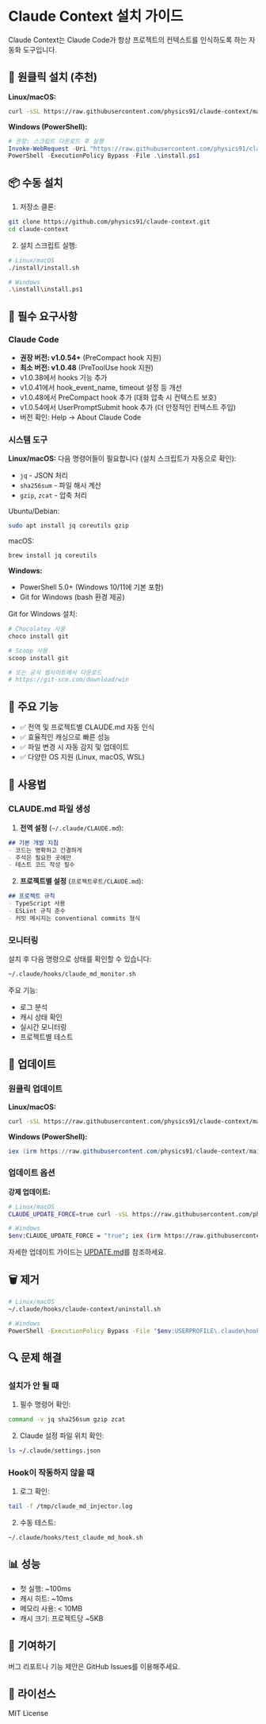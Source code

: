 # Claude Context 설치 가이드

Claude Context는 Claude Code가 항상 프로젝트의 컨텍스트를 인식하도록 하는 자동화 도구입니다.

## 🚀 원클릭 설치 (추천)

**Linux/macOS:**
```bash
curl -sSL https://raw.githubusercontent.com/physics91/claude-context/main/install/one-line-install.sh | bash
```

**Windows (PowerShell):**
```powershell
# 권장: 스크립트 다운로드 후 실행
Invoke-WebRequest -Uri "https://raw.githubusercontent.com/physics91/claude-context/main/install/one-line-install.ps1" -OutFile "install.ps1"
PowerShell -ExecutionPolicy Bypass -File .\install.ps1
```

## 📦 수동 설치

1. 저장소 클론:
```bash
git clone https://github.com/physics91/claude-context.git
cd claude-context
```

2. 설치 스크립트 실행:
```bash
# Linux/macOS
./install/install.sh

# Windows
.\install\install.ps1
```

## 🔧 필수 요구사항

### Claude Code
- **권장 버전: v1.0.54+** (PreCompact hook 지원)
- **최소 버전: v1.0.48** (PreToolUse hook 지원)
- v1.0.38에서 hooks 기능 추가
- v1.0.41에서 hook_event_name, timeout 설정 등 개선
- v1.0.48에서 PreCompact hook 추가 (대화 압축 시 컨텍스트 보호)
- v1.0.54에서 UserPromptSubmit hook 추가 (더 안정적인 컨텍스트 주입)
- 버전 확인: Help → About Claude Code

### 시스템 도구

**Linux/macOS:**
다음 명령어들이 필요합니다 (설치 스크립트가 자동으로 확인):
- `jq` - JSON 처리
- `sha256sum` - 파일 해시 계산
- `gzip`, `zcat` - 압축 처리

Ubuntu/Debian:
```bash
sudo apt install jq coreutils gzip
```

macOS:
```bash
brew install jq coreutils
```

**Windows:**
- PowerShell 5.0+ (Windows 10/11에 기본 포함)
- Git for Windows (bash 환경 제공)

Git for Windows 설치:
```powershell
# Chocolatey 사용
choco install git

# Scoop 사용
scoop install git

# 또는 공식 웹사이트에서 다운로드
# https://git-scm.com/download/win
```

## 🎯 주요 기능

- ✅ 전역 및 프로젝트별 CLAUDE.md 자동 인식
- ✅ 효율적인 캐싱으로 빠른 성능
- ✅ 파일 변경 시 자동 감지 및 업데이트
- ✅ 다양한 OS 지원 (Linux, macOS, WSL)

## 📝 사용법

### CLAUDE.md 파일 생성

1. **전역 설정** (`~/.claude/CLAUDE.md`):
```markdown
## 기본 개발 지침
- 코드는 명확하고 간결하게
- 주석은 필요한 곳에만
- 테스트 코드 작성 필수
```

2. **프로젝트별 설정** (`프로젝트루트/CLAUDE.md`):
```markdown
## 프로젝트 규칙
- TypeScript 사용
- ESLint 규칙 준수
- 커밋 메시지는 conventional commits 형식
```

### 모니터링

설치 후 다음 명령으로 상태를 확인할 수 있습니다:

```bash
~/.claude/hooks/claude_md_monitor.sh
```

주요 기능:
- 로그 분석
- 캐시 상태 확인
- 실시간 모니터링
- 프로젝트별 테스트

## 🔄 업데이트

### 원클릭 업데이트

**Linux/macOS:**
```bash
curl -sSL https://raw.githubusercontent.com/physics91/claude-context/main/install/one-line-update.sh | bash
```

**Windows (PowerShell):**
```powershell
iex (irm https://raw.githubusercontent.com/physics91/claude-context/main/install/one-line-update.ps1)
```

### 업데이트 옵션

**강제 업데이트:**
```bash
# Linux/macOS
CLAUDE_UPDATE_FORCE=true curl -sSL https://raw.githubusercontent.com/physics91/claude-context/main/install/one-line-update.sh | bash

# Windows
$env:CLAUDE_UPDATE_FORCE = "true"; iex (irm https://raw.githubusercontent.com/physics91/claude-context/main/install/one-line-update.ps1)
```

자세한 업데이트 가이드는 [UPDATE.md](./UPDATE.md)를 참조하세요.

## 🗑️ 제거

```bash
# Linux/macOS
~/.claude/hooks/claude-context/uninstall.sh

# Windows
PowerShell -ExecutionPolicy Bypass -File "$env:USERPROFILE\.claude\hooks\claude-context\uninstall.ps1"
```

## 🔍 문제 해결

### 설치가 안 될 때

1. 필수 명령어 확인:
```bash
command -v jq sha256sum gzip zcat
```

2. Claude 설정 파일 위치 확인:
```bash
ls ~/.claude/settings.json
```

### Hook이 작동하지 않을 때

1. 로그 확인:
```bash
tail -f /tmp/claude_md_injector.log
```

2. 수동 테스트:
```bash
~/.claude/hooks/test_claude_md_hook.sh
```

## 📊 성능

- 첫 실행: ~100ms
- 캐시 히트: ~10ms
- 메모리 사용: < 10MB
- 캐시 크기: 프로젝트당 ~5KB

## 🤝 기여하기

버그 리포트나 기능 제안은 GitHub Issues를 이용해주세요.

## 📄 라이선스

MIT License